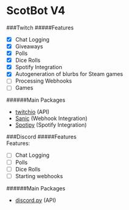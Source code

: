 # ScotBot V4
###Twitch
#####Features
- [x] Chat Logging
- [x] Giveaways
- [x] Polls
- [x] Dice Rolls
- [x] Spotify Integration
- [x] Autogeneration of blurbs for Steam games
- [ ] Processing Webhooks
- [ ] Games

######Main Packages
- [twitchio](https://github.com/TwitchIO/TwitchIO) (API)
- [Sanic](https://sanic.readthedocs.io/en/latest) (Webhook Integration)
- [Spotipy](https://github.com/plamere/spotipy) (Spotify Integration)

###Discord
#####Features  
Features:
- [ ] Chat Logging
- [ ] Polls
- [ ] Dice Rolls
- [ ] Starting webhooks

######Main Packages
- [discord.py](https://discordpy.readthedocs.io/en/latest/) (API)